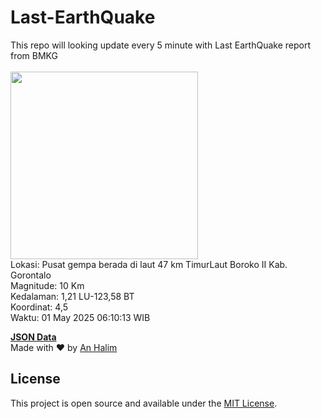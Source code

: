 # Last-EarthQuake
This repo will looking update every 5 minute with Last EarthQuake report from BMKG
<br>
<br>
<img src="undefined" width="300"/>
<br>
Lokasi: Pusat gempa berada di laut 47 km TimurLaut Boroko  II Kab. Gorontalo <br>
Magnitude: 10 Km <br>
Kedalaman: 1,21 LU-123,58 BT <br>
Koordinat: 4,5 <br>
Waktu: 01 May 2025 06:10:13 WIB <br>

<a href="./data/data.json">**JSON Data**</a>
<br>
Made with ❤️ by <a href="https://github.com/an-halim">An Halim</a>
## License

This project is open source and available under the [MIT License](LICENSE).
